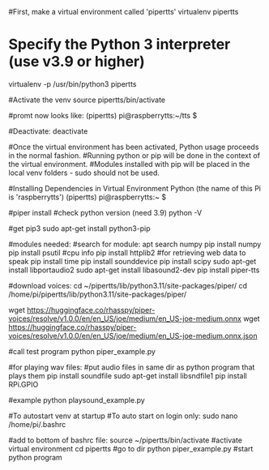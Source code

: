 #First, make a virtual environment called 'pipertts'
virtualenv pipertts

# Specify the Python 3 interpreter (use v3.9 or higher)
virtualenv -p /usr/bin/python3  pipertts

#Activate the venv
source pipertts/bin/activate

#promt now looks like:
(pipertts) pi@raspberrytts:~/tts $

#Deactivate:
deactivate
	
#Once the virtual environment has been activated, Python usage proceeds in the normal fashion.
#Running python or pip will be done in the context of the virtual environment.
#Modules installed with pip will be placed in the local venv folders - sudo should not be used.

#Installing Dependencies in Virtual Environment Python (the name of this Pi is 'raspberrytts')
(pipertts) pi@raspberrytts:~ $

#piper install
#check python version (need 3.9)
python -V

#get pip3
sudo apt-get install python3-pip

#modules needed:
#search for module: apt search numpy
pip install numpy
pip install psutil #cpu info
pip install httplib2 #for retrieving web data to speak
pip install time
pip install sounddevice
pip install scipy
sudo apt-get install libportaudio2
sudo apt-get install libasound2-dev
pip install piper-tts

#download voices:
cd ~/pipertts/lib/python3.11/site-packages/piper/
cd /home/pi/pipertts/lib/python3.11/site-packages/piper/

wget https://huggingface.co/rhasspy/piper-voices/resolve/v1.0.0/en/en_US/joe/medium/en_US-joe-medium.onnx
wget https://huggingface.co/rhasspy/piper-voices/resolve/v1.0.0/en/en_US/joe/medium/en_US-joe-medium.onnx.json

#call test program
python piper_example.py

#for playing wav files:
#put audio files in same dir as python program that plays them
pip install soundfile
sudo apt-get install libsndfile1
pip install RPi.GPIO

#example
python playsound_example.py


#To autostart venv at startup
#To auto start on login only:
sudo nano /home/pi/.bashrc

#add to bottom of bashrc file:
source ~/pipertts/bin/activate #activate virtual environment
cd pipertts #go to dir
python piper_example.py #start python program
